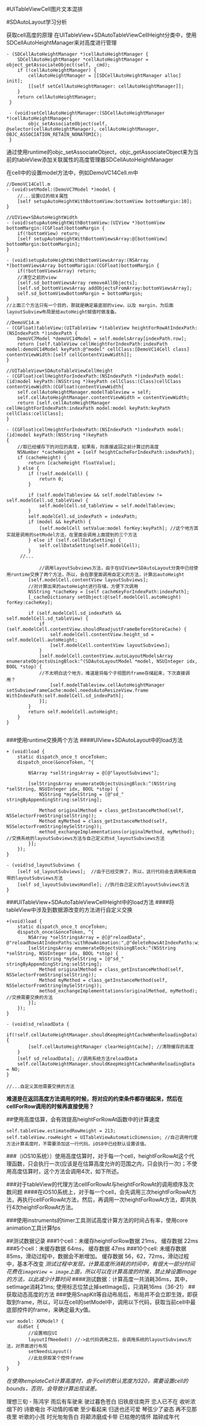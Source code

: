 #UITableViewCell图片文本混排



#SDAutoLayout学习分析

获取cell高度的原理
在UITableView+SDAutoTableViewCellHeight分类中，使用SDCellAutoHeightManager来对高度进行管理

```
- (SDCellAutoHeightManager *)cellAutoHeightManager {
 	SDCellAutoHeightManager *cellAutoHeightManager = object_getAssociateObject(self, _cmd);
 	if (!cellAutoHeightManager) {
 		cellAutoHeightManager = [[SDCellAutoHeightManager alloc] init];
 		[[self setCellAutoHeightManager: cellAutoHeightManager]];
 	}
 	return cellAutoHeightManager;
 }
 
 - (void)setCellAutoHeightManager:(SDCellAutoHeightManager *)cellAutoHeightManager{
 		objc_setAssociateObject(self, @selector(cellAutoHeightManager), cellAutoHeightManager, OBJC_ASSOCIATION_RETAIN_NONATOMIC);
 }
```
通过使用runtime的objc_setAssociateObject，objc_getAssociateObject来为当前的tableView添加关联属性的高度管理器SDCellAutoHeightManager

在cell中的设置model方法中，例如DemoVC14Cell.m中

```
//DemoVC14Cell.m
- (void)setModel:(DemoVC7Model *)model {
	//...设置UI的相关属性
	[self setupAutoHeightWithBottomView:bottomView bottomMargin:10];
}

//UIView+SDAutoHeightWidth
- (void)setupAutoHeightWithBottomView:(UIView *)bottomView bottomMargin:(CGFloat)bottomMargin {
	if(!bottomView) return;
	[self setupAutoHeightWithBottomViewsArray:@[bottomView] bottomMargin:bottomMargin];
}

- (void)setupAutoHeightWithBottomViewsArray:(NSArray *)bottomViewsArray bottomMarigin:(CGFloat)bottomMargin {
	if(!bottomViewsArray) return;
	//清空之前的view
	[self.sd_bottomViewsArray removeAllObjects];
	[self.sd_bottomViewsArray addObjectsFromArray:bottomViewsArray];
	self.sd_bottomViewBottomMargin = bottomMargin;
}
//上面三个方法只有一个目的，那就是确定最底部的view，以及 margin，为后面layoutSubview布局是给autoHeight赋值时做准备。

//DemoVC14.m
- (CGFloat)tableView:(UITableView *)tableView heightForRowAtIndexPath:(NSIndexPath *)indexPath {
	DemoVC7Model *demoVC14Model = self.modelsArray[indexPath.row];
	return [self.tableView cellHeightForIndexPath:indexPath model:demoVC14Model keyPath:@"model" cellClass:[DemoVC14Cell class] contentViewWidth:[self cellContentViewWidth]];
}

//UITableView+SDAutoTableViewCellHeight
- (CGFloat)cellHeightForIndexPath:(NSIndexPath *)indexPath model:(id)model keyPath:(NSString *)keyPath cellClass:(Class)cellClass contentViewWidth:(CGFloat)contentViewWidth{
    self.cellAutoHeightManager.modelTableview = self;
    self.cellAutoHeightManager.contentViewWidth = contentViewWidth;
    return [self.cellAutoHeightManager cellHeightForIndexPath:indexPath model:model keyPath:keyPath cellClass:cellClass];
}

- (CGFloat)cellHeightForIndexPath:(NSIndexPath *)indexPath model:(id)model keyPath:(NSString *)keyPath
{
	//取已经缓存下的对应的高度，如果有，则直接返回之前计算过的高度
    NSNumber *cacheHeight = [self heightCacheForIndexPath:indexPath];
    if (cacheHeight) {
        return [cacheHeight floatValue];
    } else {
        if (!self.modelCell) {
            return 0;
        }
        
        if (self.modelTableview && self.modelTableview != self.modelCell.sd_tableView) {
            self.modelCell.sd_tableView = self.modelTableview;
        }
        self.modelCell.sd_indexPath = indexPath;
        if (model && keyPath) {
            [self.modelCell setValue:model forKey:keyPath]; //这个地方其实就是调用的setModel方法，在里面会调用上面提到的三个方法
        } else if (self.cellDataSetting) {
            self.cellDataSetting(self.modelCell);
        }
     //...
     		
     		//调用layoutSubviews方法，由于在UIView+SDAutoLayout分类中已经使用runtime交换了两个方法，所以，会在那里面调用自定义的方法，计算出autoHeight
        [self.modelCell.contentView layoutSubviews];
        //对计算出来的autoHeight进行存储，方便下次调用
        NSString *cacheKey = [self cacheKeyForIndexPath:indexPath];
        [_cacheDictionary setObject:@(self.modelCell.autoHeight) forKey:cacheKey];
        
        if (self.modelCell.sd_indexPath && self.modelCell.sd_tableView) {
            if (self.modelCell.contentView.shouldReadjustFrameBeforeStoreCache) {
                self.modelCell.contentView.height_sd = self.modelCell.autoHeight;
                [self.modelCell.contentView layoutSubviews];
            }
            [self.modelCell.contentView.autoLayoutModelsArray enumerateObjectsUsingBlock:^(SDAutoLayoutModel *model, NSUInteger idx, BOOL *stop) {
            //不太明白这个地方，难道是将每个子视图的frame存储起来，下次直接调用？
                [self.modelTableview.cellAutoHeightManager setSubviewFrameCache:model.needsAutoResizeView.frame WithIndexPath:self.modelCell.sd_indexPath];
            }];
        }
        return self.modelCell.autoHeight;
    }
}


```

###使用runtime交换两个方法
####UIView+SDAutoLayout中的load方法
```
+ (void)load {
	static dispatch_once_t onceToken;
	dispatch_once(&onceToken, ^{
		
		NSArray *selStringsArray = @[@"layoutSubviews"];
		
		[selStringsArray enumerateObjectsUsingBlock:^(NSString *selString, NSUInteger idx, BOOL *stop) {
			NSString *mySelString = [@"sd_" stringByAppendingString:selString];
			
			Method originalMethod = class_getInstanceMethod(self, NSSelectorFromString(selString));
			Method myMethod = class_getInstanceMethod(self, NSSelectorFromString(mySelString));
			method_exchangeImplementations(originalMethod, myMethod); //交换系统的layoutSubviews方法与自己定义的sd_layoutSubviews方法
		}];
	});
}

- (void)sd_layoutSubviews {
	[self sd_layoutSubviews];  //由于已经交换了，所以，这行代码会去调用系统自带的layoutSubviews方法
	[self sd_layoutSubviewsHandle]; //执行自己定义的layoutSubviews方法
}
```

###UITableView+SDAutoTableViewCellHeight中的load方法
####将tableView中涉及到数据源改变的方法进行自定义交换
```
+(void)load {
	static dispatch_once_t onceToken;
	dispatch_once(&onceToken, ^{
		NSArray *selStringsArray = @[@"reloadData", @"reloadRowsAtIndexPaths:withRowAnimation:",@"deleteRowsAtIndexPaths:withRowAnimation:",@"insertRowsAtIndexPaths:withRowAnimation:"];
		[selStringsArray enumerateObjectsUsingBlock:^(NSString *selString, NSUInteger idx, BOOL *stop) {
			NSString *mySelString = [@"sd_" stringByAppendingString:selString];
			Method originalMethod = class_getInstanceMethod(self, NSSelectorFromString(selString));
			Method myMethod = class_getInstanceMethod(self, NSSelectorFromString(mySelString));
			method_exchangeImplementtations(originalMethod, myMethod); //交换需要交换的方法
		}];
	});
}

- (void)sd_reloadData {
	if(!self.cellAutoHeightManager.shouldKeepHeightCacheWhenReloadingData) {
		[self.cellAutoHeightManager clearHeightCache]; //清除缓存的高度
	}
	[self sd_reloadData]; //调用系统方法reloadData
	self.cellAutoHeightManager.shouldKeepHeightCacheWhenReloadingData = NO;
}

//...自定义其他需要交换的方法

```

**难道是在返回高度方法调用的时候，将对应的约束条件都存储起来，然后在cellForRow调用的时候再直接使用？**

##使用高度估算，会有效提高heightForRowAt函数中的计算速度
```
self.tableView.estimatedRowHeight = 213;
self.tableView.rowHeight = UITableViewAutomaticDimension; //自己调用代理方法计算高度时，不需要添加这一行代码，iOS8中已经默认设置该值。
```
###（iOS10系统））使用高度估算时，对于每一个cell，heightForRowAt这个代理函数，只会执行一次(应该是在估算高度允许的范围之内，只会执行一次)；不使用高度估算时，这个方法会调用4次，如下所述。


###对于tableView的代理方法cellForRowAt与heightForRowAt的调用顺序及次数问题
####在iOS10系统上，对于每一个cell，会先调用三次heightForRowAt方法，再执行cellForRowAt方法，然后，再调用一次heightForRowAt方法，即共执行4次heightForRowAt方法。

###使用instruments的timer工具测试高度计算方法的时间占有率，使用core animation工具计算fps

##测试数据记录
###1个cell：未缓存heightForRow数据 21ms， 缓存数据 22ms
###5个cell：未缓存数据 64ms， 缓存数据 47ms
###10个cell: 未缓存数据 85ms，滑动过程中，数据会不断增加。 缓存数据 56，62，72ms，滑动过程中，基本不改变
*测试过程中发现，计算高度所消耗的时间中，有很大一部分时间花费在```imageView = image```上面，所以可以在计算高度的时候，禁止掉设置image的方法，以此减少计算时间*
####测试数据：计算高度一共消耗36ms，其中，setImage消耗21ms; 使用标志位禁止掉setImage后，只消耗16ms（36-21）
##获取动态高度的方法
###使用SnapKit等自动布局后，布局并不会立即生效，即获取到frame，所以，可以在cell的setModel中，调用以下代码，获取当前cell中最底部控件的frame，来确定最大y值。

```
var model: XXModel? {
	didSet {
		//设置相应UI
		layoutIfNeeded() //->此代码调用之后，会调用系统的layoutSubviews方法，对界面进行布局
		setNeedsLayout()
		//此处获取某个控件frame
	}
}
```

*在使用templateCell计算高度时，由于cell的默认宽度为320，需要设置cell的bounds，否则，会导致计算出现误差。*







理想三旬 - 陈鸿宇
雨后有车驶来 驶过暮色苍白 旧铁皮往南开 恋人已不在 收听浓烟下的 诗歌电台 不动情的咳嗽 至少看起来 归途也还可爱 琴弦少了姿态 再不见那夜里 听歌的小孩 时光匆匆告白 将颠沛磨成卡带 已枯倦的情怀 踏碎成年代 


